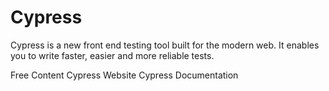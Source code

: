 # Cypress

Cypress is a new front end testing tool built for the modern web. It enables you to write faster, easier and more reliable tests.

<ResourceGroupTitle>Free Content</ResourceGroupTitle>
<BadgeLink badgeText='Official Website' colorScheme='blue' href='https://www.cypress.io/'>Cypress Website</BadgeLink>
<BadgeLink badgeText='Documentation' colorScheme='blue' href='https://docs.cypress.io/'>Cypress Documentation</BadgeLink>
